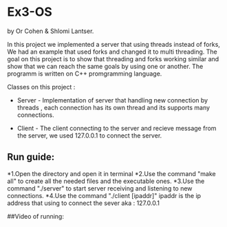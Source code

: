 # Ex3-OS
by Or Cohen & Shlomi Lantser.
             
             
In this project we implemented a server that using threads instead of forks,
We had an example that used forks and changed it to multi threading.
The goal on this project is to show that threading and forks working similar and show that we can reach the same goals by using one or another.
The programm is written on C++ promgramming language.

Classes on this project :
                  
* Server - Implementation of server that handling new connection by threads , each connection has its own thread and its supports many connections.
                  
* Client - The client connecting to the server and recieve message from the server, we used 127.0.0.1 to connect the server.
                 
## Run guide:

*1.Open the directory and open it in terminal
*2.Use the command "make all" to create all the needed files and the executable ones.
*3.Use the command "./server" to start server receiving and listening to new connections.
*4.Use the command "./client [ipaddr]" ipaddr is the ip address that using to connect the sever aka : 127.0.0.1


##Video of running:



                 
                 
